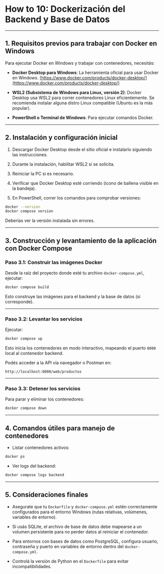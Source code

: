 #  How to 10: Dockerización del Backend y Base de Datos

---

## 1. Requisitos previos para trabajar con Docker en Windows

Para ejecutar Docker en Windows y trabajar con contenedores, necesitás:

* **Docker Desktop para Windows**:
  La herramienta oficial para usar Docker en Windows.
  [https://www.docker.com/products/docker-desktop/](https://www.docker.com/products/docker-desktop/)

* **WSL2 (Subsistema de Windows para Linux, versión 2)**:
  Docker Desktop usa WSL2 para correr contenedores Linux eficientemente.
  Se recomienda instalar alguna distro Linux compatible (Ubuntu es la más popular).

* **PowerShell o Terminal de Windows**:
  Para ejecutar comandos Docker.

---

## 2. Instalación y configuración inicial

1. Descargar Docker Desktop desde el sitio oficial e instalarlo siguiendo las instrucciones.

2. Durante la instalación, habilitar WSL2 si se solicita.

3. Reiniciar la PC si es necesario.

4. Verificar que Docker Desktop esté corriendo (icono de ballena visible en la bandeja).

5. En PowerShell, correr los comandos para comprobar versiones:

```bash
docker --version
docker compose version
```

Deberías ver la versión instalada sin errores.

---

## 3. Construcción y levantamiento de la aplicación con Docker Compose

### Paso 3.1: Construir las imágenes Docker

Desde la raíz del proyecto donde esté tu archivo `docker-compose.yml`, ejecutar:

```bash
docker compose build
```

Esto construye las imágenes para el backend y la base de datos (si corresponde).

---

### Paso 3.2: Levantar los servicios

Ejecutar:

```bash
docker compose up
```

Esto inicia los contenedores en modo interactivo, mapeando el puerto `8000` local al contenedor backend.

Podés acceder a la API vía navegador o Postman en:

```
http://localhost:8000/web/productos
```

---

### Paso 3.3: Detener los servicios

Para parar y eliminar los contenedores:

```bash
docker compose down
```

---

## 4. Comandos útiles para manejo de contenedores

* Listar contenedores activos:

```bash
docker ps
```

* Ver logs del backend:

```bash
docker compose logs backend
```

---

## 5. Consideraciones finales

* Asegurate que tu `Dockerfile` y `docker-compose.yml` estén correctamente configurados para el entorno Windows (rutas relativas, volúmenes, variables de entorno).

* Si usás SQLite, el archivo de base de datos debe mapearse a un volumen persistente para no perder datos al reiniciar el contenedor.

* Para entornos con bases de datos como PostgreSQL, configura usuario, contraseña y puerto en variables de entorno dentro del `docker-compose.yml`.

* Controlá la versión de Python en el `Dockerfile` para evitar incompatibilidades.